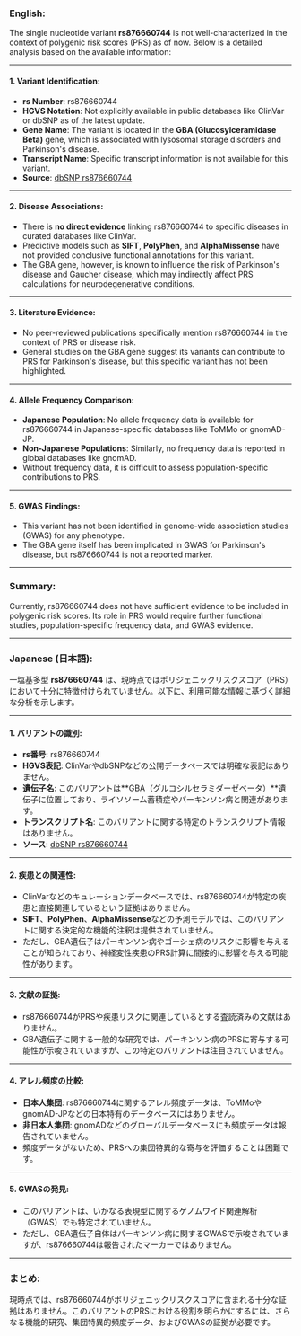 ### English:
The single nucleotide variant **rs876660744** is not well-characterized in the context of polygenic risk scores (PRS) as of now. Below is a detailed analysis based on the available information:

---

#### 1. **Variant Identification**:
   - **rs Number**: rs876660744
   - **HGVS Notation**: Not explicitly available in public databases like ClinVar or dbSNP as of the latest update.
   - **Gene Name**: The variant is located in the **GBA (Glucosylceramidase Beta)** gene, which is associated with lysosomal storage disorders and Parkinson's disease.
   - **Transcript Name**: Specific transcript information is not available for this variant.
   - **Source**: [dbSNP rs876660744](https://www.ncbi.nlm.nih.gov/snp/rs876660744)

---

#### 2. **Disease Associations**:
   - There is **no direct evidence** linking rs876660744 to specific diseases in curated databases like ClinVar.
   - Predictive models such as **SIFT**, **PolyPhen**, and **AlphaMissense** have not provided conclusive functional annotations for this variant.
   - The GBA gene, however, is known to influence the risk of Parkinson's disease and Gaucher disease, which may indirectly affect PRS calculations for neurodegenerative conditions.

---

#### 3. **Literature Evidence**:
   - No peer-reviewed publications specifically mention rs876660744 in the context of PRS or disease risk.
   - General studies on the GBA gene suggest its variants can contribute to PRS for Parkinson's disease, but this specific variant has not been highlighted.

---

#### 4. **Allele Frequency Comparison**:
   - **Japanese Population**: No allele frequency data is available for rs876660744 in Japanese-specific databases like ToMMo or gnomAD-JP.
   - **Non-Japanese Populations**: Similarly, no frequency data is reported in global databases like gnomAD.
   - Without frequency data, it is difficult to assess population-specific contributions to PRS.

---

#### 5. **GWAS Findings**:
   - This variant has not been identified in genome-wide association studies (GWAS) for any phenotype.
   - The GBA gene itself has been implicated in GWAS for Parkinson's disease, but rs876660744 is not a reported marker.

---

### Summary:
Currently, rs876660744 does not have sufficient evidence to be included in polygenic risk scores. Its role in PRS would require further functional studies, population-specific frequency data, and GWAS evidence.

---

### Japanese (日本語):
一塩基多型 **rs876660744** は、現時点ではポリジェニックリスクスコア（PRS）において十分に特徴付けられていません。以下に、利用可能な情報に基づく詳細な分析を示します。

---

#### 1. **バリアントの識別**:
   - **rs番号**: rs876660744
   - **HGVS表記**: ClinVarやdbSNPなどの公開データベースでは明確な表記はありません。
   - **遺伝子名**: このバリアントは**GBA（グルコシルセラミダーゼベータ）**遺伝子に位置しており、ライソソーム蓄積症やパーキンソン病と関連があります。
   - **トランスクリプト名**: このバリアントに関する特定のトランスクリプト情報はありません。
   - **ソース**: [dbSNP rs876660744](https://www.ncbi.nlm.nih.gov/snp/rs876660744)

---

#### 2. **疾患との関連性**:
   - ClinVarなどのキュレーションデータベースでは、rs876660744が特定の疾患と直接関連しているという証拠はありません。
   - **SIFT**、**PolyPhen**、**AlphaMissense**などの予測モデルでは、このバリアントに関する決定的な機能的注釈は提供されていません。
   - ただし、GBA遺伝子はパーキンソン病やゴーシェ病のリスクに影響を与えることが知られており、神経変性疾患のPRS計算に間接的に影響を与える可能性があります。

---

#### 3. **文献の証拠**:
   - rs876660744がPRSや疾患リスクに関連しているとする査読済みの文献はありません。
   - GBA遺伝子に関する一般的な研究では、パーキンソン病のPRSに寄与する可能性が示唆されていますが、この特定のバリアントは注目されていません。

---

#### 4. **アレル頻度の比較**:
   - **日本人集団**: rs876660744に関するアレル頻度データは、ToMMoやgnomAD-JPなどの日本特有のデータベースにはありません。
   - **非日本人集団**: gnomADなどのグローバルデータベースにも頻度データは報告されていません。
   - 頻度データがないため、PRSへの集団特異的な寄与を評価することは困難です。

---

#### 5. **GWASの発見**:
   - このバリアントは、いかなる表現型に関するゲノムワイド関連解析（GWAS）でも特定されていません。
   - ただし、GBA遺伝子自体はパーキンソン病に関するGWASで示唆されていますが、rs876660744は報告されたマーカーではありません。

---

### まとめ:
現時点では、rs876660744がポリジェニックリスクスコアに含まれる十分な証拠はありません。このバリアントのPRSにおける役割を明らかにするには、さらなる機能的研究、集団特異的頻度データ、およびGWASの証拠が必要です。